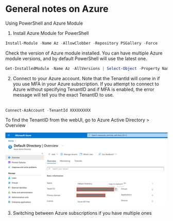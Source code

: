 # General notes on Azure

Using PowerShell and Azure Module

1. Install Azure Module for PowerShell

```PowerShell
Install-Module -Name Az -AllowClobber -Repository PSGallery -Force

```

Check the version of Azure module installed. You can have multiple Azure module versions, and by default PowerShell will use the latest one.

```PowerShell
Get-InstalledModule -Name Az -AllVersions | Select-Object -Property Name, Version


```

2. Connect to your Azure account. Note that the TenantId will come in if you use MFA in your Azure subscription. If you attempt to connect to Azure without specifying TenantID and if MFA is enabled, the error message will tell you the exact TenantID to use. 

```PowerShell

Connect-AzAccount -TenantId XXXXXXXXX

```

To find the TenantID from the webUI, go to Azure Active Directory > Overview

![tenantID](https://github.com/2cloudyskies/azure/blob/main/tenantID.png)

3. Switching between Azure subscriptions if you have multiple ones
